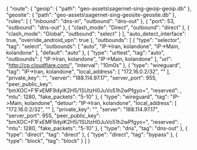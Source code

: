 {                                                               "route": {
                "geoip": {                                              "path": "geo-assets\\sagernet-sing-geoip-geoip.db"                                                              },
                "geosite": {                                            "path": "geo-assets\\sagernet-sing-geosite-geosite.db"                                                          },
                "rules": [                                              {
                        "inbound": "dns-in",                                    "outbound": "dns-out"
                },                                                      {
                        "port": 53,                                             "outbound": "dns-out"
                },                                                      {
                        "clash_mode": "Direct",                                 "outbound": "direct"
                },                                                      {
                        "clash_mode": "Global",                                 "outbound": "select"
                }                                                       ],
                "auto_detect_interface": true,                          "override_android_vpn": true
        },                                                      "outbounds": [
                {                                                       "type": "selector",
                "tag": "select",
                "outbounds": [
                        "auto",
                        "IP->Iran, kolandone",
                        "IP->Main, kolandone"
                ],
                "default": "auto"
                },
                {
                "type": "urltest",
                "tag": "auto",
                "outbounds": [
                        "IP->Iran, kolandone",
                        "IP->Main, kolandone"
                ],
                "url": "http://cp.cloudflare.com/",
                "interval": "10m0s"
                },
                {
                "type": "wireguard",
                "tag": "IP->Iran, kolandone",
                "local_address": [
                        "172.16.0.2/32",
                        ""
                ],
                "private_key": "",
                "server": "188.114.97.17",
                "server_port": 955,
                "peer_public_key": "bmXOC+F1FxEMF9dyiK2H5/1SUtzH0JuVo51h2wPfgyo=",
                "reserved": ,
                "mtu": 1280,
                "fake_packets": "5-10"
                },
                {
                "type": "wireguard",
                "tag": "IP->Main, kolandone",
                "detour": "IP->Iran, kolandone",
                "local_address": [
                        "172.16.0.2/32",
                        ""
                ],
                "private_key": "",
                "server": "188.114.97.17",
                "server_port": 955,
                "peer_public_key": "bmXOC+F1FxEMF9dyiK2H5/1SUtzH0JuVo51h2wPfgyo=",
                "reserved": ,
                "mtu": 1280,
                "fake_packets": "5-10"
                },
                {
                "type": "dns",
                "tag": "dns-out"
                },
                {
                "type": "direct",
                "tag": "direct"
                },
                {
                "type": "direct",
                "tag": "bypass"
                },
                {
                "type": "block",
                "tag": "block"
                }
        ]
        }
